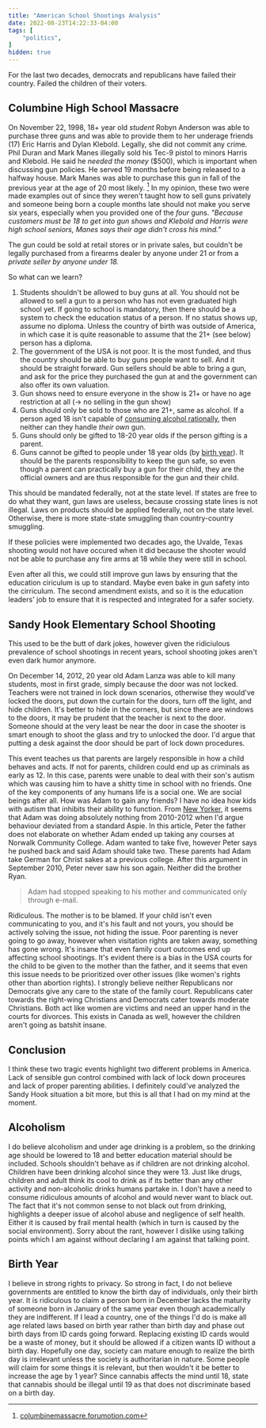 ```yaml
---
title: "American School Shootings Analysis"
date: 2022-08-23T14:22:33-04:00
tags: [
    "politics",
]
hidden: true
---
```


For the last two decades, democrats and republicans have failed their country. Failed the children of their voters.

## Columbine High School Massacre

On November 22, 1998, 18+ year old _student_ Robyn Anderson was able to purchase three guns and was able to provide them to her underage
friends (17) Eric Harris and Dylan Klebold. Legally, she did not commit any crime. Phil Duran and Mark Manes illegally sold his Tec-9 pistol to minors Harris and Klebold. He said
he _needed the money_ ($500), which is important when discussing gun policies. He served 19 months before being released to a halfway house.
Mark Manes was able to purchase this gun in fall of the previous year at the age of 20 most likely. [^1]
In my opinion, these two were made examples out of since they weren't taught how to sell guns privately and someone being born a couple months late
should not make you serve six years, especially when you provided one of the _four_ guns. _"Because customers must be 18 to get into gun shows and Klebold and Harris were high school seniors, Manes says their age didn't cross his mind."_

The gun could be sold at retail stores or in private sales, but couldn't be legally purchased from a firearms dealer by anyone under 21 or from a _private seller by anyone under 18._

[^1]: [columbinemassacre.forumotion.com](https://columbinemassacre.forumotion.com/t1879-mark-manes-and-phil-duran?highlight=Manes)

So what can we learn?

1. Students shouldn't be allowed to buy guns at all. You should not be allowed to sell a gun to a person who has not even graduated high school yet. If going to school is mandatory, then there should be a system to check the education status of a person. If no status shows up, assume no diploma. Unless the country of birth was outside of America, in which case it is quite reasonable to assume that the 21+ (see below) person has a diploma.
2. The government of the USA is not poor. It is the most funded, and thus the country should be able to buy guns people want to sell. And it should be straight forward. Gun sellers should be able to bring a gun, and ask for the price they purchased the gun at and the government can also offer its own valuation.
3. Gun shows need to ensure everyone in the show is 21+ or have no age restriction at all (-> no selling in the gun show)
4. Guns should only be sold to those who are 21+, same as alcohol. If a person aged 18 isn't capable of [consuming alcohol rationally](#alcoholism), then neither can they handle _their own_ gun.
5. Guns should only be gifted to 18-20 year olds if the person gifting is a parent.
6. Guns cannot be gifted to people under 18 year olds (by [birth year](#birth-year)). It should be the parents responsibility to keep the gun safe, so even though a parent can practically buy a gun for their child, they are the official owners and are thus responsible for the gun and their child.

This should be mandated federally, not at the state level. If states are free to do what they want,
gun laws are useless, because crossing state lines is not illegal. Laws on products should be applied federally, not on the state level.
Otherwise, there is more state-state smuggling than country-country smuggling.

If these policies were implemented two decades ago, the Uvalde, Texas shooting would not have occured when it did because the shooter would not
be able to purchase any fire arms at 18 while they were still in school.

Even after all this, we could still improve gun laws by ensuring that the education ciriculum is up to standard. Maybe even bake in gun safety into the cirriculum. The second amendment exists, and so it
is the education leaders' job to ensure that it is respected and integrated for a safer society.

## Sandy Hook Elementary School Shooting

This used to be the butt of dark jokes, however given the ridiciulous prevalence of school shootings in recent years, school shooting jokes aren't even dark humor anymore.

On December 14, 2012, 20 year old Adam Lanza was able to kill many students, most in first grade, simply because the door was not locked. Teachers were not trained in lock down scenarios, otherwise they would've locked the doors, put down the curtain for the doors, turn off the light, and hide children. It's better to hide in the corners, but since there are windows to the doors, it may be prudent that the teacher is next to the door. Someone should at the very least be near the door in case the shooter is smart enough to shoot the glass and try to unlocked the door. I'd argue that putting a desk against the door should be part of lock down procedures.

This event teaches us that parents are largely responsible in how a child behaves and acts. If not for parents, children could end up as criminals as early as 12. In this case, parents were unable to deal with their son's autism which was causing him to have a shitty time in school with no friends. One of the key components of any humans life is a social one. We are social beings after all. How was Adam to gain any friends? I have no idea how kids with autism that inhibits their ability to function. From [New Yorker](https://www.newyorker.com/magazine/2014/03/17/the-reckoning), it seems that Adam was doing absolutely nothing from 2010-2012 when I'd argue behaviour deviated from a standard Aspie. In this article, Peter the father does not elaborate on whether Adam ended up taking any courses at Norwalk Community College. Adam wanted to take five, however Peter says he pushed back and said Adam should take two. These parents had Adam take German for Christ sakes at a previous college. After this argument in September 2010, Peter never saw his son again. Neither did the brother Ryan.

> Adam had stopped speaking to his mother and communicated only through e-mail.

Ridiculous. The mother is to be blamed. If your child isn't even communicating to you, and it's his fault and not yours, you should be actively solving the issue, not hiding the issue.
Poor parenting is never going to go away, however when visitation rights are taken away, something has gone wrong.
It's insane that even family court outcomes end up affecting school shootings.
It's evident there is a bias in the USA courts for the child to be given to the mother than the father, and it seems that even this issue needs to be prioritized over other issues (like women's rights other than abortion rights).
I strongly believe neither Republicans nor Democrats give any care to the state of the family court.
Republicans cater towards the right-wing Christians and Democrats cater towards moderate Christians.
Both act like women are victims and need an upper hand in the courts for divorces.
This exists in Canada as well, however the children aren't going as batshit insane.

## Conclusion

I think these two tragic events highlight two different problems in America. Lack of sensible gun control combined with lack of lock down proceures and lack of proper parenting abilities. I definitely could've analyzed the Sandy Hook situation a bit more, but this is all that I had on my mind at the moment.

## Alcoholism

I do believe alcoholism and under age drinking is a problem, so the drinking age should be lowered to 18 and better education material should be included. Schools shouldn't behave as if children are not drinking alcohol. Children have been drinking alcohol since they were 13.
Just like drugs, children and adult think its cool to drink as if its better than any other activity and non-alcoholic drinks humans partake in.
I don't have a need to consume ridiculous amounts of alcohol and would never want to black out.
The fact that it's not common sense to not black out from drinking, highlights a deeper issue of alcohol abuse and negligence of self health.
Either it is caused by frail mental health (which in turn is caused by the social environment).
Sorry about the rant, however I dislike using talking points which I am against without declaring I am against that talking point.

## Birth Year

I believe in strong rights to privacy. So strong in fact, I do not believe governments are entitled to know the birth day of individuals, only their birth year.
It is ridiculous to claim a person born in December lacks the maturity of someone born in January of the same year even though academically they are indifferent.
If I lead a country, one of the things I'd do is make all age related laws based on birth year rather than birth day and phase out birth days from ID cards going forward. Replacing existing ID cards would be a waste of money, but it should be allowed if a citizen wants ID without a birth day.
Hopefully one day, society can mature enough to realize the birth day is irrelevant unless the society is authoritarian in nature.
Some people will claim for some things it is relevant, but then wouldn't it be better to increase the age by 1 year? Since cannabis affects the mind until 18, state that cannabis should be illegal until 19 as that does not discriminate based on a birth day.
